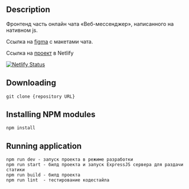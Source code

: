 ## Description

Фронтенд часть онлайн чата «Веб-мессенджер», написанного на нативном js. 

Ссылка на [figma](https://www.figma.com/file/TLC6aQggQus6r9cshtwNth/messenger?node-id=0%3A1) с макетами чата.

Ссылка на [проект](https://loving-jones-92a8b9.netlify.app/) в Netlify 

[![Netlify Status](https://api.netlify.com/api/v1/badges/d3b35e19-5274-4503-a928-8de6e2c64aa1/deploy-status)](https://app.netlify.com/sites/loving-jones-92a8b9/deploys)

## Downloading

```
git clone {repository URL}
```

## Installing NPM modules

```
npm install
```

## Running application

```
npm run dev - запуск проекта в режиме разработки
npm run start - билд проекта и запуск ExpressJS сервера для раздачи статики
npm run build - билд проекта
npm run lint  - тестирование кодестайла
```

